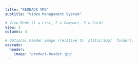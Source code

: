 ```yaml
---
title: "REDBACK VMS"
subtitle: "Video Management System"

# View Mode (1 = List, 2 = Compact, 3 = Card)
view: 3
columns: 3

# Optional header image (relative to `static/img/` folder).
cascade:
  header:
    image: "product-header.jpg"
---
```

